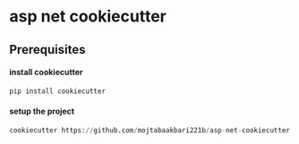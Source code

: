 # asp net cookiecutter

## Prerequisites

#### install cookiecutter

```python
pip install cookiecutter
```

#### setup the project

```python
cookiecutter https://github.com/mojtabaakbari221b/asp-net-cookiecutter
```

